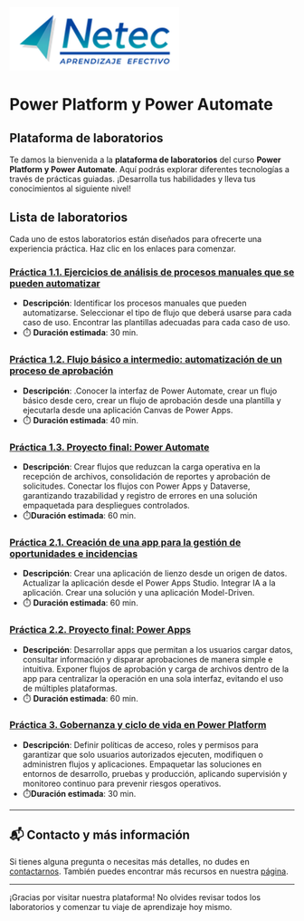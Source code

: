 <img src="images/neteclogo.png" alt="logo" width="300"/>

# Power Platform y Power Automate

## Plataforma de laboratorios

Te damos la bienvenida a la **plataforma de laboratorios** del curso **Power Platform y Power Automate**. Aquí podrás explorar diferentes tecnologías a través de prácticas guiadas. ¡Desarrolla tus habilidades y lleva tus conocimientos al siguiente nivel!

## Lista de laboratorios

Cada uno de estos laboratorios están diseñados para ofrecerte una experiencia práctica. Haz clic en los enlaces para comenzar.

### [Práctica 1.1. Ejercicios de análisis de procesos manuales que se pueden automatizar](./Capítulo1/Lab1-1.md) 
- **Descripción**: Identificar los procesos manuales que pueden automatizarse. Seleccionar el tipo de flujo que deberá usarse para cada caso de uso. Encontrar las plantillas adecuadas para cada caso de uso.
- ⏱️ **Duración estimada**: 30 min.

### [Práctica 1.2. Flujo básico a intermedio: automatización de un proceso de aprobación](./Capítulo1/Lab1-2.md)
- **Descripción**: .Conocer la interfaz de Power Automate, crear un flujo básico desde cero, crear un flujo de aprobación desde una plantilla y ejecutarla desde una aplicación Canvas de Power Apps. 
- ⏱️ **Duración estimada**: 40 min.

### [Práctica 1.3. Proyecto final: Power Automate](./Capítulo1/ProyectoFinal.md)
- **Descripción**: Crear flujos que reduzcan la carga operativa en la recepción de archivos, consolidación de reportes y aprobación de solicitudes. Conectar los flujos con Power Apps y Dataverse, garantizando trazabilidad y registro de errores en una solución empaquetada para despliegues controlados.
- ⏱️**Duración estimada**: 60 min.

### [Práctica 2.1. Creación de una app para la gestión de oportunidades e incidencias](./Capítulo2/Lab2-1.md) 
- **Descripción**: Crear una aplicación de lienzo desde un origen de datos. Actualizar la aplicación desde el Power Apps Studio. Integrar IA a la aplicación. Crear una solución y una aplicación Model-Driven.
- ⏱️ **Duración estimada**: 60 min.

### [Práctica 2.2. Proyecto final: Power Apps](./Capítulo2/ProyectoFinal.md)
- **Descripción**: Desarrollar apps que permitan a los usuarios cargar datos, consultar información y disparar aprobaciones de manera simple e intuitiva. Exponer flujos de aprobación y carga de archivos dentro de la app para centralizar la operación en una sola interfaz, evitando el uso de múltiples plataformas.
- ⏱️ **Duración estimada**: 60 min.

### [Práctica 3. Gobernanza y ciclo de vida en Power Platform](./Capítulo3/ProyectoFinal.md)
- **Descripción**: Definir políticas de acceso, roles y permisos para garantizar que solo usuarios autorizados ejecuten, modifiquen o administren flujos y aplicaciones. Empaquetar las soluciones en entornos de desarrollo, pruebas y producción, aplicando supervisión y monitoreo continuo para prevenir riesgos operativos.
- ⏱️**Duración estimada**: 30 min.

---

## 📬 **Contacto y más información**

Si tienes alguna pregunta o necesitas más detalles, no dudes en [contactarnos](mailto:soporte@netec.com). También puedes encontrar más recursos en nuestra [página](https://netec.com).

---

¡Gracias por visitar nuestra plataforma! No olvides revisar todos los laboratorios y comenzar tu viaje de aprendizaje hoy mismo.






